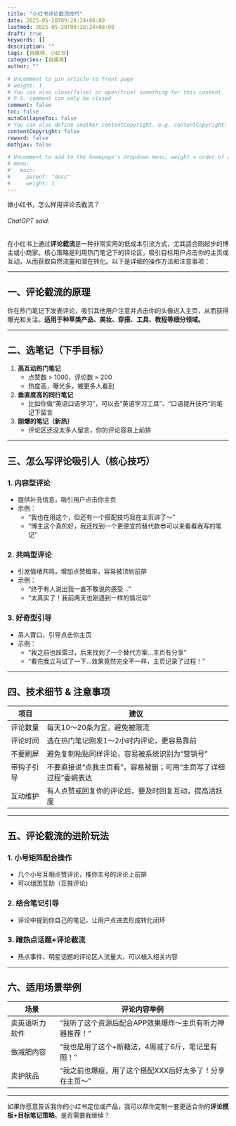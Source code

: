 ```yaml
---
title: "小红书评论截流技巧"
date: 2025-05-28T09:28:24+08:00
lastmod: 2025-05-28T09:28:24+08:00
draft: true
keywords: []
description: ""
tags: [自媒体，小红书]
categories: [自媒体]
author: ""

# Uncomment to pin article to front page
# weight: 1
# You can also close(false) or open(true) something for this content.
# P.S. comment can only be closed
comment: false
toc: false
autoCollapseToc: false
# You can also define another contentCopyright. e.g. contentCopyright: "This is another copyright."
contentCopyright: false
reward: false
mathjax: false

# Uncomment to add to the homepage's dropdown menu; weight = order of article
# menu:
#   main:
#     parent: "docs"
#     weight: 1
---
```


<!--more-->

做小红书，怎么样用评论去截流？



###### ChatGPT said:

在小红书上通过**评论截流**是一种非常实用的低成本引流方式，尤其适合刚起步的博主或小商家。核心策略是利用热门笔记下的评论区，吸引目标用户点击你的主页或互动，从而获取自然流量和潜在转化。以下是详细的操作方法和注意事项：

------

## 一、评论截流的原理

你在热门笔记下发表评论，吸引其他用户注意并点击你的头像进入主页，从而获得曝光和关注。**适用于种草类产品、美妆、穿搭、工具、教程等细分领域。**

------

## 二、选笔记（下手目标）

1. **高互动热门笔记**
   - 点赞数 > 1000，评论数 > 200
   - 热度高，曝光多，被更多人看到
2. **垂直度高的同行笔记**
   - 比如你做“英语口语学习”，可以去“英语学习工具”、“口语提升技巧”的笔记下留言
3. **刚爆的笔记（新热）**
   - 评论区还没太多人留言，你的评论容易上前排

------

## 三、怎么写评论吸引人（核心技巧）

### 1. **内容型评论**

- 提供补充信息，吸引用户点击你主页
- 示例：
  - “我也在用这个，但还有一个搭配技巧我在主页讲了～”
  - “博主这个真的好，我还找到一个更便宜的替代款😎可以来看看我写的笔记”

### 2. **共鸣型评论**

- 引发情绪共鸣，增加点赞概率，容易被顶到前排
- 示例：
  - “终于有人说出我一直不敢说的感受…”
  - “太真实了！我前两天也刚遇到一样的情况😩”

### 3. **好奇型引导**

- 吊人胃口，引导点击你主页
- 示例：
  - “我之前也踩雷过，后来找到了一个替代方案…主页有分享”
  - “看完我立马试了一下…效果竟然完全不一样，主页记录了过程！”

------

## 四、技术细节 & 注意事项

| 项目       | 建议                                                         |
| ---------- | ------------------------------------------------------------ |
| 评论数量   | 每天10～20条为宜，避免被限流                                 |
| 评论时间   | 选在热门笔记刚发1～2小时内评论，更容易靠前                   |
| 不要刷屏   | 避免复制粘贴同样评论，容易被系统识别为“营销号”               |
| 带钩子引导 | 不要直接说“点我主页看”，容易被删；可用“主页写了详细过程”委婉表达 |
| 互动维护   | 有人点赞或回复你的评论后，要及时回复互动，提高活跃度         |



------

## 五、评论截流的进阶玩法

### 1. **小号矩阵配合操作**

- 几个小号互相点赞评论，推你主号的评论上前排
- 可以组团互助（互推评论）

### 2. **结合笔记引导**

- 评论中提到你自己的笔记，让用户点进去形成转化闭环

### 3. **蹭热点话题+评论截流**

- 热点事件、明星话题的评论区人流量大，可以植入相关内容

------

## 六、适用场景举例

| 场景           | 评论内容举例                                            |
| -------------- | ------------------------------------------------------- |
| 卖英语听力软件 | “我听了这个资源后配合APP效果爆炸～主页有听力神器推荐！” |
| 做减肥内容     | “我也是用了这个+断糖法，4周减了6斤，笔记里有图！”       |
| 卖护肤品       | “我之前也爆痘，用了这个搭配XXX后好太多了！分享在主页～” |



------

如果你愿意告诉我你的小红书定位或产品，我可以帮你定制一套更适合你的**评论模板+目标笔记策略**。是否需要我继续？
